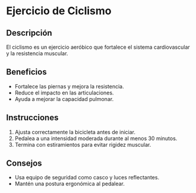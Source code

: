 # Ejercicio de Ciclismo

## Descripción
El ciclismo es un ejercicio aeróbico que fortalece el sistema cardiovascular y la resistencia muscular.

## Beneficios
- Fortalece las piernas y mejora la resistencia.
- Reduce el impacto en las articulaciones.
- Ayuda a mejorar la capacidad pulmonar.

## Instrucciones
1. Ajusta correctamente la bicicleta antes de iniciar.
2. Pedalea a una intensidad moderada durante al menos 30 minutos.
3. Termina con estiramientos para evitar rigidez muscular.

## Consejos
- Usa equipo de seguridad como casco y luces reflectantes.
- Mantén una postura ergonómica al pedalear.